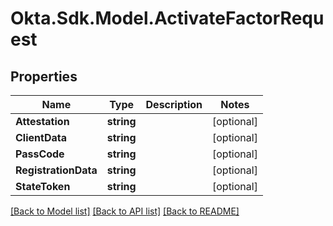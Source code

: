 # Okta.Sdk.Model.ActivateFactorRequest

## Properties

Name | Type | Description | Notes
------------ | ------------- | ------------- | -------------
**Attestation** | **string** |  | [optional] 
**ClientData** | **string** |  | [optional] 
**PassCode** | **string** |  | [optional] 
**RegistrationData** | **string** |  | [optional] 
**StateToken** | **string** |  | [optional] 

[[Back to Model list]](../README.md#documentation-for-models) [[Back to API list]](../README.md#documentation-for-api-endpoints) [[Back to README]](../README.md)

